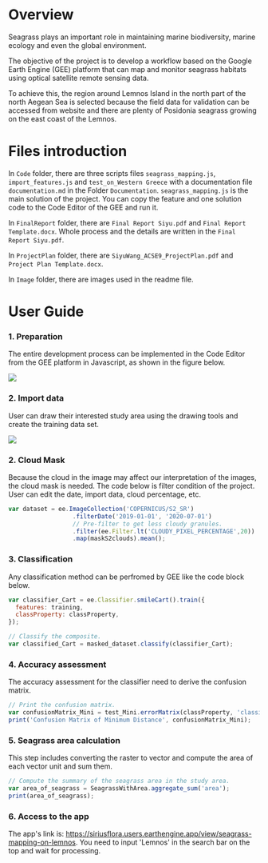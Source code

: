 # Overview

Seagrass plays an important role in maintaining marine biodiversity, marine ecology and even the global environment. 

The objective of the project is to develop a workflow based on the Google Earth Engine (GEE) platform that can map and monitor seagrass habitats using optical satellite remote sensing data. 

To achieve this, the region around Lemnos Island in the north part of the north Aegean Sea is selected because the field data for validation can be accessed from website and there are plenty of Posidonia seagrass growing on the east coast of the Lemnos. 

# Files introduction

In `Code` folder, there are three scripts files `seagrass_mapping.js`, `import_features.js` and `test_on_Western Greece` with a documentation file `documentation.md` in the Folder `Documentation`. `seagrass_mapping.js` is the main solution of the project. You can copy the feature and one solution code to the Code Editor of the GEE and run it.

In `FinalReport` folder, there are `Final Report Siyu.pdf` and `Final Report Template.docx`. Whole process and the details are written in the `Final Report Siyu.pdf`.

In `ProjectPlan` folder, there are `SiyuWang_ACSE9_ProjectPlan.pdf` and `Project Plan Template.docx`.

In `Image` folder, there are images used in the readme file.

# User Guide

### 1. Preparation

The entire development process can be implemented in the Code Editor from the GEE platform in Javascript, as shown in the figure below.

<img src="https://github.com/SiriusMlszx/finalproject-ic-siyu/edit/master/images/code_editor.png">

### 2. Import data

User can draw their interested study area using the drawing tools and create the training data set.

<img src="https://github.com/SiriusMlszx/finalproject-ic-siyu/edit/master/images/studyarea.png">

### 2. Cloud Mask

Because the cloud in the image may affect our interpretation of the images, the cloud mask is needed. The code below is filter condition of the project. User can edit the date, import data, cloud percentage, etc.


```js
var dataset = ee.ImageCollection('COPERNICUS/S2_SR')
                  .filterDate('2019-01-01', '2020-07-01')
                  // Pre-filter to get less cloudy granules.
                  .filter(ee.Filter.lt('CLOUDY_PIXEL_PERCENTAGE',20))
                  .map(maskS2clouds).mean();
```

### 3. Classification

Any classification method can be perfromed by GEE like the code block below.

```js
var classifier_Cart = ee.Classifier.smileCart().train({
  features: training,
  classProperty: classProperty,
});

// Classify the composite.
var classified_Cart = masked_dataset.classify(classifier_Cart);
```

### 4. Accuracy assessment

The accuracy assessment for the classifier need to derive the confusion matrix. 

```js
// Print the confusion matrix.
var confusionMatrix_Mini = test_Mini.errorMatrix(classProperty, 'classification');
print('Confusion Matrix of Minimum Distance', confusionMatrix_Mini);
```

### 5. Seagrass area calculation

This step includes converting the raster to vector and compute the area of each vector unit and sum them.

```js
// Compute the summary of the seagrass area in the study area.
var area_of_seagrass = SeagrassWithArea.aggregate_sum('area');
print(area_of_seagrass);
```

### 6. Access to the app

The app's link is: https://siriusflora.users.earthengine.app/view/seagrass-mapping-on-lemnos. You need to input 'Lemnos' in the search bar on the top and wait for processing.
